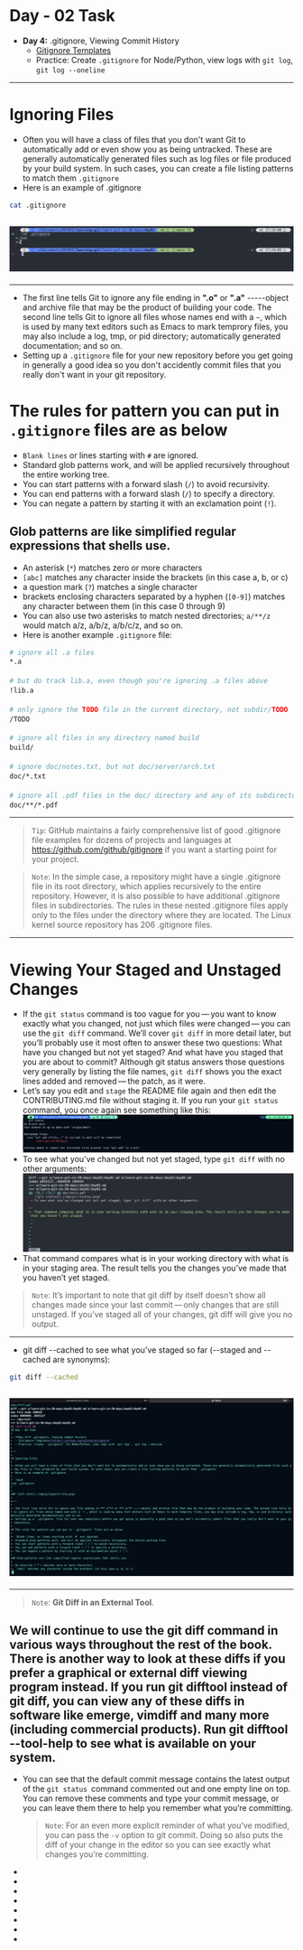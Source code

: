 # Day - 02 Task

- **Day 4:** .gitignore, Viewing Commit History
  - [Gitignore Templates](https://github.com/github/gitignore)
  - Practice: Create `.gitignore` for Node/Python, view logs with `git log`, `git log --oneline`

---

# Ignoring Files

- Often you will have a class of files that you don't want Git to automatically add or even show you as being untracked. These are generally automatically generated files such as log files or file produced by your build system. In such cases, you can create a file listing patterns to match them `.gitignore`
- Here is an example of .gitignore

```bash
cat .gitignore
```

## ![alt text](./img/gitignore-file.png)

---

- The first line tells Git to ignore any file ending in **".o"** or **".a"** -----object and archive file that may be the product of building your code. The second line tells Git to ignore all files whose names end with a `~`, which is used by many text editors such as Emacs to mark temprory files, you may also include a log, tmp, or pid directory; automatically generated documentation; and so on.
- Setting up a `.gitignore` file for your new repository before you get going in generally a good idea so you don't accidently commit files that you really don't want in your git repository.

# The rules for pattern you can put in `.gitignore` files are as below

- `Blank lines` or lines starting with `#` are ignored.
- Standard glob patterns work, and will be applied recursively throughout the entire working tree.
- You can start patterns with a forward slash (`/`) to avoid recursivity.
- You can end patterns with a forward slash (`/`) to specify a directory.
- You can negate a pattern by starting it with an exclamation point (`!`).

## Glob patterns are like simplified regular expressions that shells use.

- An asterisk (`*`) matches zero or more characters
- `[abc]` matches any character inside the brackets (in this case a, b, or c)
- a question mark (`?`) matches a single character
- brackets enclosing characters separated by a hyphen (`[0-9]`) matches any character between them (in this case 0 through 9)
- You can also use two asterisks to match nested directories; `a/**/z` would match a/z, a/b/z, a/b/c/z, and so on.
- Here is another example `.gitignore` file:

```bash
# ignore all .a files
*.a

# but do track lib.a, even though you're ignoring .a files above
!lib.a

# only ignore the TODO file in the current directory, not subdir/TODO
/TODO

# ignore all files in any directory named build
build/

# ignore doc/notes.txt, but not doc/server/arch.txt
doc/*.txt

# ignore all .pdf files in the doc/ directory and any of its subdirectories
doc/**/*.pdf

```

---

> `Tip`: GitHub maintains a fairly comprehensive list of good .gitignore file examples for dozens of projects and languages at https://github.com/github/gitignore if you want a starting point for your project.

> `Note`:
> In the simple case, a repository might have a single .gitignore file in its root directory, which applies recursively to the entire repository. However, it is also possible to have additional .gitignore files in subdirectories. The rules in these nested .gitignore files apply only to the files under the directory where they are located. The Linux kernel source repository has 206 .gitignore files.

---

# Viewing Your Staged and Unstaged Changes

- If the `git status` command is too vague for you — you want to know exactly what you changed, not just which files were changed — you can use the `git diff` command. We’ll cover `git diff` in more detail later, but you’ll probably use it most often to answer these two questions: What have you changed but not yet staged? And what have you staged that you are about to commit? Although git status answers those questions very generally by listing the file names, `git diff` shows you the exact lines added and removed — the patch, as it were.
- Let’s say you edit and `stage` the README file again and then edit the CONTRIBUTING.md file without staging it. If you run your `git status` command, you once again see something like this:
  ![git status](./img/git-status.png)
- To see what you’ve changed but not yet staged, type `git diff` with no other arguments:
  ![git diff command](./img/git-diff-command.png)
- That command compares what is in your working directory with what is in your staging area. The result tells you the changes you’ve made that you haven’t yet staged.

> `Note`: It’s important to note that git diff by itself doesn’t show all changes made since your last commit — only changes that are still unstaged. If you’ve staged all of your changes, git diff will give you no output.

---

- git diff --cached to see what you’ve staged so far (--staged and --cached are synonyms):

```bash
git diff --cached
```

## ![TO see staged so far](./img/see-staged-so-far.png)

---

> `Note`: **Git Diff in an External Tool**.

## We will continue to use the git diff command in various ways throughout the rest of the book. There is another way to look at these diffs if you prefer a graphical or external diff viewing program instead. If you run git difftool instead of git diff, you can view any of these diffs in software like emerge, vimdiff and many more (including commercial products). Run git difftool --tool-help to see what is available on your system.

- You can see that the default commit message contains the latest output of the `git status `command commented out and one empty line on top. You can remove these comments and type your commit message, or you can leave them there to help you remember what you’re committing.
  > `Note`: For an even more explicit reminder of what you’ve modified, you can pass the `-v` option to git commit. Doing so also puts the diff of your change in the editor so you can see exactly what changes you’re committing.
-
-
-
-
-
-
-
-
